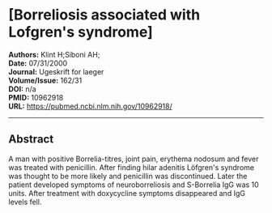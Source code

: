 # [Borreliosis associated with Lofgren's syndrome]

**Authors:** Klint H;Siboni AH;  
**Date:** 07/31/2000  
**Journal:** Ugeskrift for laeger  
**Volume/Issue:** 162/31  
**DOI:** n/a  
**PMID:** 10962918  
**URL:** https://pubmed.ncbi.nlm.nih.gov/10962918/

---

## Abstract

A man with positive Borrelia-titres, joint pain, erythema nodosum and fever was treated with penicillin. After finding hilar adenitis Löfgren's syndrome was thought to be more likely and penicillin was discontinued. Later the patient developed symptoms of neuroborreliosis and S-Borrelia IgG was 10 units. After treatment with doxycycline symptoms disappeared and IgG levels fell.
